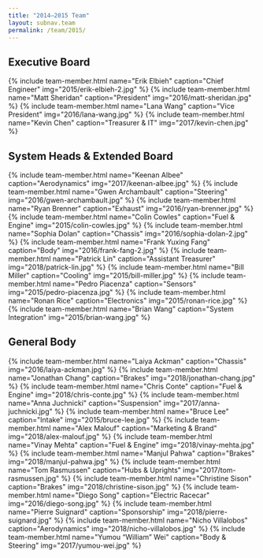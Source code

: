 ```yaml
---
title: "2014–2015 Team"
layout: subnav.team
permalink: /team/2015/
---
```


## Executive Board

{% include team-member.html name="Erik Elbieh" caption="Chief Engineer" img="2015/erik-elbieh-2.jpg" %}
{% include team-member.html name="Matt Sheridan" caption="President" img="2016/matt-sheridan.jpg" %}
{% include team-member.html name="Lana Wang" caption="Vice President" img="2016/lana-wang.jpg" %}
{% include team-member.html name="Kevin Chen" caption="Treasurer & IT" img="2017/kevin-chen.jpg" %}

<div class="clear"></div>

## System Heads & Extended Board

{% include team-member.html name="Keenan Albee" caption="Aerodynamics" img="2017/keenan-albee.jpg" %}
{% include team-member.html name="Gwen Archambault" caption="Steering" img="2016/gwen-archambault.jpg" %}
{% include team-member.html name="Ryan Brenner" caption="Exhaust" img="2016/ryan-brenner.jpg" %}
{% include team-member.html name="Colin Cowles" caption="Fuel & Engine" img="2015/colin-cowles.jpg" %}
{% include team-member.html name="Sophia Dolan" caption="Chassis" img="2016/sophia-dolan-2.jpg" %}
{% include team-member.html name="Frank Yuxing Fang" caption="Body" img="2016/frank-fang-2.jpg" %}
{% include team-member.html name="Patrick Lin" caption="Assistant Treasurer" img="2018/patrick-lin.jpg" %}
{% include team-member.html name="Bill Miller" caption="Cooling" img="2015/bill-miller.jpg" %}
{% include team-member.html name="Pedro Piacenza" caption="Sensors" img="2015/pedro-piacenza.jpg" %}
{% include team-member.html name="Ronan Rice" caption="Electronics" img="2015/ronan-rice.jpg" %}
{% include team-member.html name="Brian Wang" caption="System Integration" img="2015/brian-wang.jpg" %}

<div class="clear"></div>

## General Body

{% include team-member.html name="Laiya Ackman" caption="Chassis" img="2016/laiya-ackman.jpg" %}
{% include team-member.html name="Jonathan Chang" caption="Brakes" img="2018/jonathan-chang.jpg" %}
{% include team-member.html name="Chris Conte" caption="Fuel & Engine" img="2018/chris-conte.jpg" %}
{% include team-member.html name="Anna Juchnicki" caption="Suspension" img="2017/anna-juchnicki.jpg" %}
{% include team-member.html name="Bruce Lee" caption="Intake" img="2015/bruce-lee.jpg" %}
{% include team-member.html name="Alex Malouf" caption="Marketing & Brand" img="2018/alex-malouf.jpg" %}
{% include team-member.html name="Vinay Mehta" caption="Fuel & Engine" img="2018/vinay-mehta.jpg" %}
{% include team-member.html name="Manjul Pahwa" caption="Brakes" img="2018/manjul-pahwa.jpg" %}
{% include team-member.html name="Tom Rasmussen" caption="Hubs & Uprights" img="2017/tom-rasmussen.jpg" %}
{% include team-member.html name="Christine Sison" caption="Brakes" img="2018/christine-sison.jpg" %}
{% include team-member.html name="Diego Song" caption="Electric Racecar" img="2016/diego-song.jpg" %}
{% include team-member.html name="Pierre Suignard" caption="Sponsorship" img="2018/pierre-suignard.jpg" %}
{% include team-member.html name="Nicho Villalobos" caption="Aerodynamics" img="2018/nicho-villalobos.jpg" %}
{% include team-member.html name="Yumou “William” Wei" caption="Body & Steering" img="2017/yumou-wei.jpg" %}

<div class="clear"></div>
